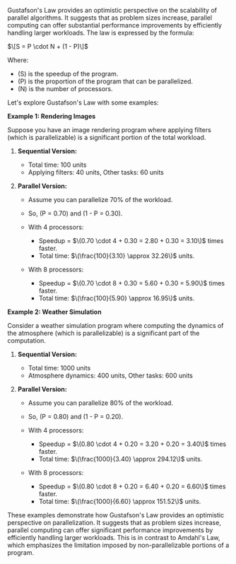 Gustafson's Law provides an optimistic perspective on the scalability of parallel algorithms. It suggests that as problem sizes increase, parallel computing can offer substantial performance improvements by efficiently handling larger workloads. The law is expressed by the formula:

$\[S = P \cdot N + (1 - P)\]$

Where:
- \(S\) is the speedup of the program.
- \(P\) is the proportion of the program that can be parallelized.
- \(N\) is the number of processors.

Let's explore Gustafson's Law with some examples:

**Example 1: Rendering Images**

Suppose you have an image rendering program where applying filters (which is parallelizable) is a significant portion of the total workload.

1. **Sequential Version:**
   - Total time: 100 units
   - Applying filters: 40 units, Other tasks: 60 units

2. **Parallel Version:**
   - Assume you can parallelize 70% of the workload.
   - So, \(P = 0.70\) and \(1 - P = 0.30\).

   - With 4 processors:
     - Speedup = $\(0.70 \cdot 4 + 0.30 = 2.80 + 0.30 = 3.10\)$ times faster.
     - Total time: $\(\frac{100}{3.10} \approx 32.26\)$ units.

   - With 8 processors:
     - Speedup = $\(0.70 \cdot 8 + 0.30 = 5.60 + 0.30 = 5.90\)$ times faster.
     - Total time: $\(\frac{100}{5.90} \approx 16.95\)$ units.

**Example 2: Weather Simulation**

Consider a weather simulation program where computing the dynamics of the atmosphere (which is parallelizable) is a significant part of the computation.

1. **Sequential Version:**
   - Total time: 1000 units
   - Atmosphere dynamics: 400 units, Other tasks: 600 units

2. **Parallel Version:**
   - Assume you can parallelize 80% of the workload.
   - So, \(P = 0.80\) and \(1 - P = 0.20\).

   - With 4 processors:
     - Speedup = $\(0.80 \cdot 4 + 0.20 = 3.20 + 0.20 = 3.40\)$ times faster.
     - Total time: $\(\frac{1000}{3.40} \approx 294.12\)$ units.

   - With 8 processors:
     - Speedup = $\(0.80 \cdot 8 + 0.20 = 6.40 + 0.20 = 6.60\)$ times faster.
     - Total time: $\(\frac{1000}{6.60} \approx 151.52\)$ units.

These examples demonstrate how Gustafson's Law provides an optimistic perspective on parallelization. It suggests that as problem sizes increase, parallel computing can offer significant performance improvements by efficiently handling larger workloads. This is in contrast to Amdahl's Law, which emphasizes the limitation imposed by non-parallelizable portions of a program.
